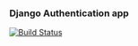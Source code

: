 ### Django Authentication app

[![Build Status](https://travis-ci.org/abhishekvirat0/django_email_verification.svg?branch=master)](https://travis-ci.org/abhishekvirat0/django_email_verification)
